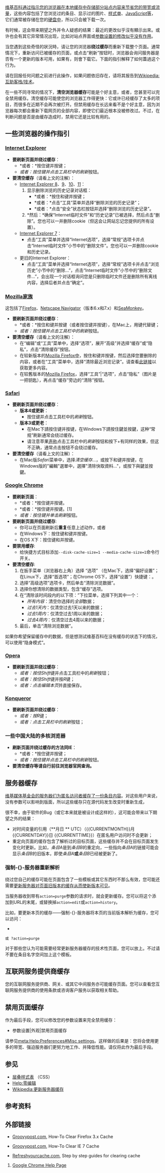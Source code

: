 [维基百科通过指示您的](../Page/维基百科.md "wikilink")[浏览器在本地](../Page/浏览器.md "wikilink")[缓存中存储部分站点内容来节省您的](../Page/缓存.md "wikilink")[带宽或](../Page/带宽.md "wikilink")[流量](../Page/网络流量.md "wikilink")，这些内容包括了您浏览过的条目、显示过的图片、[样式单](../Page/CSS.md "wikilink")、[JavaScript等](../Page/JavaScript.md "wikilink")，它们通常被存储在您的[硬盘中](../Page/硬盘.md "wikilink")，所以只会被下载一次。

有时候，这会带来期望之外并令人疑惑的结果：最近的更改似乎沒有顯示出來。或许也会有其它异常情况出现，比如对站点界面或[参数设置的修改似乎没有作用](../Page/Special:Preferences.md "wikilink")。

当您遇到这些奇怪的狀況時，请让您的浏览器**绕过缓存**而重新下载整个页面。通常情况下，重新访问已被缓存的页面，或点击“刷新”按钮时，浏览器会询问服务器是否有一个更新的版本可用，如果有，则會下载它。下面的指引解释了如何蓋過这个行为。

请在回报任何问题之前进行此操作，如果问题依旧存在，请将其报告到[Wikipedia:互助客栈/技术](https://zh.wikipedia.org/wiki/Wikipedia:互助客栈/技术 "wikilink")。

在一些不同寻常的情况下，**清空浏览器缓存**可能是个好主意，或者，您甚至可以完全禁用缓存。清空缓存可能使您的浏览器工作得更快：它或许已经缓存了太多的项目，而很多在近期不会再次被打开。但禁用缓存在长远来看不是个好主意，因为浏览器每次都会重新下载网页的全部内容，即使它们最近根本没被修改过。不过，在判断问题是否是由缓存造成时，禁用它还是比较有用的。

## 一些浏览器的操作指引

### [Internet Explorer](../Page/Internet_Explorer.md "wikilink")

  - **要刷新页面并绕过缓存**：
      - *或者：*按住键并按键；
      - *或者：*按住键并点击工具栏中的*刷新*按钮。
  - **要清空缓存**（请看上文的注解）：
      - [Internet Explorer
        8](../Page/Internet_Explorer_8.md "wikilink")、[9](../Page/Internet_Explorer_9.md "wikilink")、[10](../Page/Internet_Explorer_10.md "wikilink")、[11](../Page/Internet_Explorer_11.md "wikilink")：
        1.  显示删除浏览的历史记录对话框：
              - *或者：*按住和键并按键；
              - *或者：*点击“工具”菜单并选择“删除浏览的历史记录”；
              - *或者：*点击“安全”状态栏按钮并选择“删除浏览的历史记录”。
        2.  *然后：*确保“Internet临时文件”和“历史记录”已被选择，然后点击“删除”。您也可以一并删除cookie（但这会让网站忘记您提供的所有设置）。
      - [Internet Explorer
        7](../Page/Internet_Explorer_7.md "wikilink")：
          - 点击“工具”菜单并选择“Internet选项”，选择“常规”选项卡并点击“Internet临时文件”小节中的“删除文件”。您也可以一并删除cookie和历史记录。
      - 更旧的Internet Explorer：
          - 点击“工具”菜单并选择“Internet选项”，选择“常规”选项卡并点击“浏览历史”小节中的“删除…”，点击“Internet临时文件”小节中的“删除文件…”，会出现一个对话框询问您是只删除临时文件还是删除所有离线内容，选择后者并点击“确定”。

### [Mozilla家族](../Page/Mozilla.md "wikilink")

这包括了[Firefox](../Page/Mozilla_Firefox.md "wikilink")、[Netscape
Navigator](../Page/Netscape_Navigator.md "wikilink")（版本6.x和7.x）和[SeaMonkey](../Page/SeaMonkey.md "wikilink")。

  - **要刷新页面并绕过缓存**：
      - *或者：*按住和键并按键（或者按住键并按键），在Mac上，用键代替键；
      - *或者：*按住键并点击工具栏中的*刷新*按钮。
  - **要清空缓存**（请看上文的注解）：
      - 在“编辑”或“工具”菜单中，选择“选项”，展开“高级”并选择“缓存”或“隐私”，点击“清除缓存”按钮。
      - 在较新版本的[Mozilla
        Firefox中](../Page/Mozilla_Firefox.md "wikilink")，按住和键并按键，然后选择您要删除的内容，或者在“工具”菜单中，选择“清除最近浏览记录”。请查看[此链接](http://support.mozilla.com/en-US/kb/How+to+clear+the+cache?bl=n&s=cache&as=q)以获取更多内容。
      - 在较舊版本的[Mozilla
        Firefox](../Page/Mozilla_Firefox.md "wikilink")，选择“工具”|“选项”，点击“隐私”（图片是一把钥匙），再点击“缓存”旁边的“清除”按钮。

### [Safari](../Page/Safari.md "wikilink")

  - **要刷新页面并绕过缓存**：
      - **版本4或更新**：
          - 按住键并点击工具栏中的*刷新*按钮。
      - **版本3或更老**：
          - 在Mac下請按住键并按键，在Windows下請按住鍵並按鍵，这种“常规”刷新通常会绕过缓存。
          - 请注意苹果[声称](http://docs.info.apple.com/article.html?artnum=306244)点击工具栏中的*刷新*按钮和按下+有同样的效果，但这不正确，通常点击按钮不会绕过缓存。
  - **要清空缓存**（请看上文的注解）：
      - 在Mac版*Safari*菜单中，选择*清空缓存…*，或按下和键并按键，在Windows版的"編輯"選單中，選擇"清除快取資料…"，或按下與鍵並按鍵。

### [Google Chrome](../Page/Google_Chrome.md "wikilink")

  - **要刷新页面**：
      - *或者：*按住键并按键。
      - *或者：*按住键并按键。\[1\]
      - *或者：*按住键并单击*刷新*按钮。
  - **要刷新页面并绕过缓存**:
      - 你可以在页面刷新后**重复**任意上述动作，或者
      - 在Windows下：按住键和键并按键。
      - 在OS X下：按住键和并按键。
  - **要禁用缓存**:
      - 给快捷方式目标添加`--disk-cache-size=1 --media-cache-size=1`命令行开关。
  - **要清空缓存**:
    1.  在扳手菜单（浏览器右上角）选择 “选项” （在Mac下，选择“偏好设置”；在Linux下，选择“首选项”；在Chrome
        OS下，选择“设置”）快捷键：。
    2.  选择“高级选项”选项卡，然后单击“清除浏览数据”。
    3.  选择你想清除的数据类型，包含“缓存”选项。
    4.  在“清除该时间段内的以下项：”下拉菜单，选择下列其中一个：
          - *所有内容*：清空你选择的*全部*数据；
          - *过去1天内*：仅清空过去1天以来的数据；
          - *过去1周内*：仅清空过去1周以来的数据；
          - *过去4周内*：仅清空过去4周以来的数据；
    5.  最后，单击“清除浏览数据”。

如果你希望保留缓存中的数据，但是想测试维基百科在没有缓存的状态下的情况，可以使用“隐身模式”。

### [Opera](../Page/Opera電腦瀏覽器.md "wikilink")

  - **要刷新页面并绕过缓存**：
      - *或者：*按住*Shift*键并点击工具栏中的*刷新*按钮；
      - *或者：*按住*Shift*键并按*R*键；
      - *或者：*点击*编辑本页*并直接保存。

### [Konqueror](../Page/Konqueror.md "wikilink")

  - **要刷新页面并绕过缓存**：
      - *或者：*按*R*键；
      - *或者：*点击工具栏中的*刷新*按钮；

### 一些中国大陆的多核浏览器

  - **刷新页面并绕过缓存的方法同IE**：
      - *或者：*按住键并按键；
      - *或者：*按住键并点击工具栏中的*刷新*按钮。
  - **要清空缓存等请自行前往浏览器官网查询。**

## 服务器缓存

[维基媒体基金会的服务器们为匿名访问者缓存了一份条目内容](../Page/m:Wikimedia_servers.md "wikilink")。对这些用户来说，没有参数可以影响到版面，所以这些缓存只在源代码发生改变时重新生成，

很不幸，由于软件的Bug（或它本来就是被设计成这样的），这可能会带来以下期望之外的结果：

  - 对时间变量的引用（**月日 ** UTC）（{{CURRENTMONTH}}月{{CURRENTDAY}}日
    {{CURRENTTIME}}）在匿名用户访问时不会更新；
  - 重定向页面的缓存包含了解析过的目标页面，这些缓存并不会在目标页面发生变化时更新。比如，*条目A*是到*条目B*的重定向，一些指向*条目A*的链接可能会显示*条目B*的旧版本，即使*条目A***或***条目B*已经被更新了。

### 强制-{}-服务器重新解析

绕过您自己的缓存可能在页面包含了一些模板或其它东西时不那么有效，您可能还需要[更新服务器对页面旧版本的缓存从而使新版本可见](https://zh.wikipedia.org/wiki/Wikipedia:更新服务器缓存 "wikilink")。

当服务器收到带有`action=purge`参数的请求时，就会更新缓存。您可以将这个添加到URL的末尾，或替换掉`action=edit`或`action=history`。

比如，要更新本页的缓存——强制-{}-服务器将本页的当前版本解析为缓存，您可以访问：

  -

    或 ?action=purge

对于那些您认为可能需要经常更新服务器缓存的技术性页面，您可以放上。不过请不要在条目名字空间加上这个模板。

## 互联网服务提供商缓存

您的互联网服务提供商、网关、或其它中间服务亦可能缓存页面。您可以查看您互联网服务提供商的使用条款或咨询客户服务以获取相关帮助。

## 禁用页面缓存

作为最后手段，您可以修改您的参数设置来完全禁用缓存：

  -
    参数设置|外观|禁用页面缓存

请参见[meta:Help:Preferences\#Misc
settings](../Page/meta:Help:Preferences#Misc_settings.md "wikilink")。这样做的后果是：您将会使用更多的带宽、强迫服务器们更努力地工作、并降低性能。请仅将此作为最后手段。

## 参见

  - [层叠样式表](../Page/层叠样式表.md "wikilink") （CSS）
  - [Help:零编辑](https://zh.wikipedia.org/wiki/Help:零编辑 "wikilink")
  - [Wikipedia:更新服务器缓存](https://zh.wikipedia.org/wiki/Wikipedia:更新服务器缓存 "wikilink")

## 参考资料

## 外部链接

  - [Groovypost.com](http://www.groovypost.com/howto/firefox/clear-firefox-browsing-history-and-private-data/),
    How-To Clear Firefox 3.x Cache

  - [Groovypost.com](http://www.groovypost.com/howto/microsoft/ie/clear-internet-explorer-7-ie7-browser-history-temp-files/),
    How-To Clear IE 7 Cache

  - [Refreshyourcache.com](http://www.refreshyourcache.com/), Step by
    step guides for clearing cache

<!-- end list -->

1.  [Google Chrome Help
    Page](http://www.google.com/support/chrome/bin/static.py?page=guide.cs&guide=25799&topic=28650&)